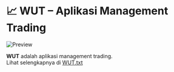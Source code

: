# 📈 WUT – Aplikasi Management Trading

![Preview](gambar.jpg)

**WUT** adalah aplikasi management trading.  
Lihat selengkapnya di [WUT.txt](./WUT.txt)
